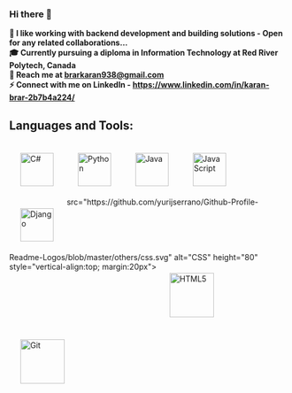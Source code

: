 ### Hi there 👋
<!-- <img src="https://c.tenor.com/NOYF3f82b_gAAAAC/programmer.gif" /> -->
  <b>👾 I like working with backend development and building solutions - Open for any related collaborations...</b>
<br>
 <b>🎓 Currently pursuing a diploma in Information Technology at Red River Polytech, Canada</b>
<br>
  <b>📨 Reach me at brarkaran938@gmail.com</b>
<br>
  <b>⚡ Connect with me on LinkedIn - https://www.linkedin.com/in/karan-brar-2b7b4a224/</b>

## Languages and Tools:
<p>
<img src="https://github.com/yurijserrano/Github-Profile-Readme-Logos/blob/master/programming%20languages/c%23.svg" alt="C#" height="60" style="vertical-align:top; margin:20px">
<img src="https://github.com/yurijserrano/Github-Profile-Readme-Logos/blob/master/programming%20languages/python.svg" alt="Python" height="60" style="vertical-align:top; margin:20px">
<img src="https://github.com/yurijserrano/Github-Profile-Readme-Logos/blob/master/programming%20languages/java.svg" alt="Java" height="60" style="vertical-align:top; margin:20px">
<img src="https://github.com/yurijserrano/Github-Profile-Readme-Logos/blob/master/programming%20languages/javascript.svg" alt="JavaScript" height="60" style="vertical-align:top; margin:20px">
<img src="https://github.com/yurijserrano/Github-Profile-Readme-Logos/blob/master/frameworks/django.svg" alt="Django" height="60" style="vertical-align:top; margin:20px"> src="https://github.com/yurijserrano/Github-Profile-Readme-Logos/blob/master/others/css.svg" alt="CSS" height="80" style="vertical-align:top; margin:20px">
<img src="https://github.com/yurijserrano/Github-Profile-Readme-Logos/blob/master/others/html.svg" alt="HTML5" height="80" style="vertical-align:top; margin:20px">
<img src="https://github.com/yurijserrano/Github-Profile-Readme-Logos/blob/master/others/git.svg" alt="Git" height="80" style="vertical-align:top; margin:20px">
</p>
<!--
**Karan-Brar/Karan-Brar** is a ✨ _special_ ✨ repository because its `README.md` (this file) appears on your GitHub profile.

Here are some ideas to get you started:

- 🔭 I’m currently working on ...
- 🌱 I’m currently learning ...
- 👯 I’m looking to collaborate on ...
- 🤔 I’m looking for help with ...
- 💬 Ask me about ...
- 📫 How to reach me: ...
- 😄 Pronouns: ...
- ⚡ Fun fact: ...
-->
